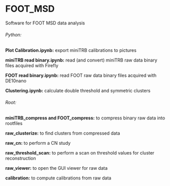 # FOOT_MSD
Software for FOOT MSD data analysis

###### Python:

**Plot Calibration.ipynb:** export miniTRB calibrations to pictures

**miniTRB read binary.ipynb:** read (and convert) miniTRB raw data binary files acquired with Firefly

**FOOT read binary.ipynb:** read FOOT raw data binary files acquired with DE10nano

**Clustering.ipynb:** calculate double threshold and symmetric clusters

###### Root:

**miniTRB_compress and FOOT_compress:** to compress binary raw data into rootfiles

**raw_clusterize:** to find clusters from compressed data

**raw_cn:** to perform a CN study

**raw_threshold_scan:** to perform a scan on threshold values for cluster reconstruction

**raw_viewer:** to open the GUI viewer for raw data

**calibration:** to compute calibrations from raw data
